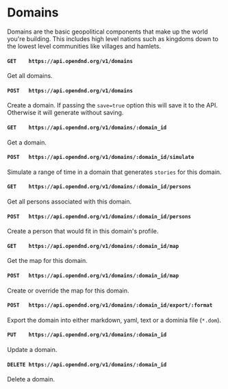 # Domains
Domains are the basic geopolitical components that make up the world you're building. This includes high level nations such as kingdoms down to the lowest level communities like villages and hamlets.

#### `GET    https://api.opendnd.org/v1/domains`
Get all domains.

#### `POST   https://api.opendnd.org/v1/domains`
Create a domain. If passing the `save=true` option this will save it to the API. Otherwise it will generate without saving.

#### `GET    https://api.opendnd.org/v1/domains/:domain_id`
Get a domain.

#### `POST   https://api.opendnd.org/v1/domains/:domain_id/simulate`
Simulate a range of time in a domain that generates `stories` for this domain.

#### `GET    https://api.opendnd.org/v1/domains/:domain_id/persons`
Get all persons associated with this domain.

#### `POST   https://api.opendnd.org/v1/domains/:domain_id/persons`
Create a person that would fit in this domain's profile.

#### `GET    https://api.opendnd.org/v1/domains/:domain_id/map`
Get the map for this domain.

#### `POST   https://api.opendnd.org/v1/domains/:domain_id/map`
Create or override the map for this domain.

#### `POST   https://api.opendnd.org/v1/domains/:domain_id/export/:format`
Export the domain into either markdown, yaml, text or a dominia file (`*.dom`).

#### `PUT    https://api.opendnd.org/v1/domains/:domain_id`
Update a domain.

#### `DELETE https://api.opendnd.org/v1/domains/:domain_id`
Delete a domain.